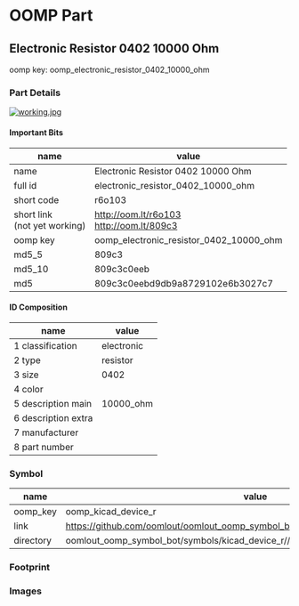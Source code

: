 # OOMP Part  
## Electronic Resistor 0402 10000 Ohm  
  
oomp key: oomp_electronic_resistor_0402_10000_ohm  
  
### Part Details  
  
[![working.jpg](working_600.jpg)](working.jpg)  
  
#### Important Bits  
| name | value | 
| --- | --- | 
| name | Electronic Resistor 0402 10000 Ohm | 
| full id | electronic_resistor_0402_10000_ohm | 
| short code | r6o103 | 
| short link<br>(not yet working) | http://oom.lt/r6o103<br>http://oom.lt/809c3 | 
| oomp key | oomp_electronic_resistor_0402_10000_ohm | 
| md5_5 | 809c3 | 
| md5_10 | 809c3c0eeb | 
| md5 | 809c3c0eebd9db9a8729102e6b3027c7 | 
#### ID Composition  
| name | value | 
| --- | --- | 
| 1 classification | electronic | 
| 2 type | resistor | 
| 3 size | 0402 | 
| 4 color |  | 
| 5 description main | 10000_ohm | 
| 6 description extra |  | 
| 7 manufacturer |  | 
| 8 part number |  | 
### Symbol  
| name | value | 
| --- | --- | 
| oomp_key | oomp_kicad_device_r | 
| link | https://github.com/oomlout/oomlout_oomp_symbol_bot/tree/main/symbols/kicad_device_r | 
| directory | oomlout_oomp_symbol_bot/symbols/kicad_device_r//working/working.kicad_sym | 
### Footprint  
### Images  
